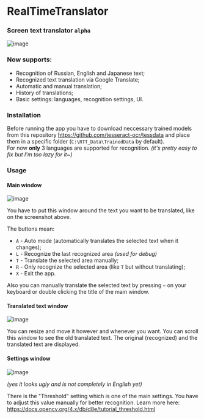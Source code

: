 # RealTimeTranslator
### Screen text translator `alpha` 

<!-- ![image](https://user-images.githubusercontent.com/35491968/202774868-cf49cf39-bd54-468e-a01e-df46ec8e8b1a.png) -->
![image](https://user-images.githubusercontent.com/35491968/202775116-b17ab47e-7e63-4c42-aa2f-5f0a6416284b.png)

### Now supports:
- Recognition of Russian, English and Japanese text;
- Recognized text translation via Google Translate;
- Automatic and manual translation;
- History of translations;
- Basic settings: languages, recognition settings, UI.

### Installation
Before running the app you have to download neccessary trained models from this repository https://github.com/tesseract-ocr/tessdata and place them in a specific folder (`C:\RTT_Data\TrainedData` by default).  
For now **only** 3 languages are supported for recognition. _(it's pretty easy to fix but I'm too lazy for it~)_

### Usage

#### Main window
![image](https://user-images.githubusercontent.com/35491968/202778601-b45f75d3-9c20-4a54-b3b2-fe3d32d1846e.png)

You have to put this window around the text you want to be translated, like on the screenshot above.

The buttons mean:
- `A` - Auto mode (automatically translates the selected text when it changes);
- `L` - Recognize the last recognized area _(used for debug)_
- `T` - Translate the selected area manually;
- `R` - Only recognize the selected area (like `T` but without translating);
- `X` - Exit the app.

Also you can manually translate the selected text by pressing `~` on your keyboard or double clicking the title of the main window. 

#### Translated text window
![image](https://user-images.githubusercontent.com/35491968/202781158-a8f7a560-5609-416a-a249-16584900cb63.png)

You can resize and move it however and whenever you want. You can scroll this window to see the old translated text. The original (recognized) and the translated text are displayed.

#### Settings window
![image](https://user-images.githubusercontent.com/35491968/202781828-8079f358-c184-4a92-86fb-0d5697a158cd.png)

_(yes it looks ugly and is not completely in English yet)_

There is the "Threshold" setting which is one of the main settings. You have to adjust this value manually for better recognition. Learn more here: https://docs.opencv.org/4.x/db/d8e/tutorial_threshold.html
